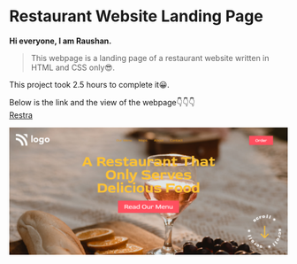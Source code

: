 # Restaurant Website Landing Page

**Hi everyone, I am Raushan.**

>This webpage is a landing page of a restaurant website written in HTML and CSS only😎.


This project took 2.5 hours to complete it😀.

Below is the link and the view of the webpage👇👇👇
<br>
[Restra](restra.netlify.app)

![Restaurant](project2css.png)